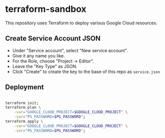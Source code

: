 # terraform-sandbox

This repository uses Terraform to deploy various Google Cloud resources.

## Create Service Account JSON
* Under "Service account", select "New service account".
* Give it any name you like.
* For the Role, choose "Project -> Editor".
* Leave the "Key Type" as JSON.
* Click "Create" to create the key to the base of this repo as `service.json`

## Deployment

```bash

terraform init;
terraform plan \
    -var="GOOGLE_CLOUD_PROJECT=$GOOGLE_CLOUD_PROJECT" \
    -var="PG_PASSWORD=$PG_PASSWORD";
terraform apply \
    -var="GOOGLE_CLOUD_PROJECT=$GOOGLE_CLOUD_PROJECT" \
    -var="PG_PASSWORD=$PG_PASSWORD";

```